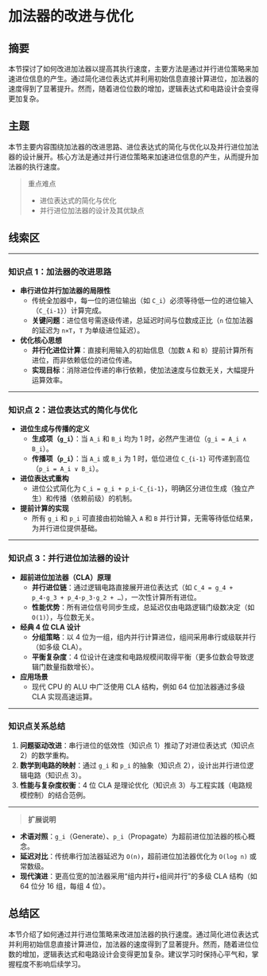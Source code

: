 # 加法器的改进与优化

## 摘要

本节探讨了如何改进加法器以提高其执行速度，主要方法是通过并行进位策略来加速进位信息的产生。通过简化进位表达式并利用初始信息直接计算进位，加法器的速度得到了显著提升。然而，随着进位位数的增加，逻辑表达式和电路设计会变得更加复杂。

## 主题

本节主要内容围绕加法器的改进思路、进位表达式的简化与优化以及并行进位加法器的设计展开。核心方法是通过并行进位策略来加速进位信息的产生，从而提升加法器的执行速度。

> 重点难点
>
> - 进位表达式的简化与优化
> - 并行进位加法器的设计及其优缺点

## 线索区

---

### 知识点 1：加法器的改进思路

- **串行进位并行加法器的局限性**
  - 传统全加器中，每一位的进位输出（如 `C_i`）必须等待低一位的进位输入（`C_{i-1}`）计算完成。
  - **关键问题**：进位信号需逐级传递，总延迟时间与位数成正比（`n` 位加法器的延迟为 `n×T`，`T` 为单级进位延迟）。
- **优化核心思想**
  - **并行化进位计算**：直接利用输入的初始信息（加数 `A` 和 `B`）提前计算所有进位，而非依赖低位的进位传递。
  - **实现目标**：消除进位传递的串行依赖，使加法速度与位数无关，大幅提升运算效率。

---

### 知识点 2：进位表达式的简化与优化

- **进位生成与传播的定义**
  - **生成项（`g_i`）**：当 `A_i` 和 `B_i` 均为 1 时，必然产生进位（`g_i = A_i ∧ B_i`）。
  - **传播项（`p_i`）**：当 `A_i` 或 `B_i` 为 1 时，低位进位 `C_{i-1}` 可传递到高位（`p_i = A_i ∨ B_i`）。
- **进位表达式重构**
  - 进位公式简化为 `C_i = g_i + p_i·C_{i-1}`，明确区分进位生成（独立产生）和传播（依赖前级）的机制。
- **提前计算的实现**
  - 所有 `g_i` 和 `p_i` 可直接由初始输入 `A` 和 `B` 并行计算，无需等待低位结果，为并行进位提供基础。

---

### 知识点 3：并行进位加法器的设计

- **超前进位加法器（CLA）原理**
  - **并行进位链**：通过逻辑电路直接展开进位表达式（如 `C_4 = g_4 + p_4·g_3 + p_4·p_3·g_2 + …`），一次性计算所有进位。
  - **性能优势**：所有进位信号同步生成，总延迟仅由电路逻辑门级数决定（如 `O(1)`），与位数无关。
- **经典 4 位 CLA 设计**
  - **分组策略**：以 4 位为一组，组内并行计算进位，组间采用串行或级联并行（如多级 CLA）。
  - **平衡复杂度**：4 位设计在速度和电路规模间取得平衡（更多位数会导致逻辑门数量指数增长）。
- **应用场景**
  - 现代 CPU 的 ALU 中广泛使用 CLA 结构，例如 64 位加法器通过多级 CLA 实现高速运算。

---

### 知识点关系总结

1. **问题驱动改进**：串行进位的低效性（知识点 1）推动了对进位表达式（知识点 2）的数学重构。
2. **数学到电路的映射**：通过 `g_i` 和 `p_i` 的抽象（知识点 2），设计出并行进位逻辑电路（知识点 3）。
3. **性能与复杂度权衡**：4 位 CLA 是理论优化（知识点 3）与工程实践（电路规模控制）的结合范例。

---

> **扩展说明**

- **术语对照**：`g_i`（Generate）、`p_i`（Propagate）为超前进位加法器的核心概念。
- **延迟对比**：传统串行加法器延迟为 `O(n)`，超前进位加法器优化为 `O(log n)` 或常数级。
- **现代演进**：更高位宽的加法器采用“组内并行+组间并行”的多级 CLA 结构（如 64 位分 16 组，每组 4 位）。

## 总结区

本节介绍了如何通过并行进位策略来改进加法器的执行速度。通过简化进位表达式并利用初始信息直接计算进位，加法器的速度得到了显著提升。然而，随着进位位数的增加，逻辑表达式和电路设计会变得更加复杂。建议学习时保持心平气和，掌握程度不影响后续学习。

